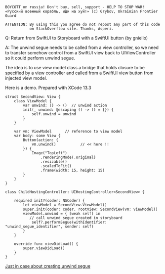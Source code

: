 ```
BOYCOTT on russia! Don't buy, sell, support - HELP TO STOP WAR!
«Русский военный корабль, иди на хуй!» (c) Grybov, Ukrainian Frontier Guard

ATTENTION: By using this you agree do not repost any part of this code
           on StackOverflow site. Thanks, Asperi.
```

Q: Return from SwiftUI to Storyboard with a SwiftUI button (by gnielio)

A: The unwind segue needs to be called from a view controller, so we
need to transfer somehow control from a SwiftUI view back to UIViewController
so it could perform unwind segue.

The idea is to use view model class a bridge that holds closure to be specified
by a view controller and called from a SwiftUI view button from injected view model.

Here is a demo. Prepared with XCode 13.3

```
struct SecondView: View {
	class ViewModel {
		var unwind: () -> ()  // unwind action
		init(_ unwind: @escaping () -> () = {}) {
			self.unwind = unwind
		}
	}

	var vm: ViewModel      // reference to view model
	var body: some View {
		Button(action: {
			vm.unwind()           // << here !!
		}) {
			Image("TopLeft")
				.renderingMode(.original)
				.resizable()
				.scaledToFit()
				.frame(width: 15, height: 15)
		}
	}
}

class ChildHostingController: UIHostingController<SecondView> {

	required init?(coder: NSCoder) {
		let viewModel = SecondView.ViewModel()
		super.init(coder: coder, rootView: SecondView(vm: viewModel))
		viewModel.unwind = { [weak self] in
		   // call unwind segue created in storyboard
			self?.performSegue(withIdentifier: "unwind_segue_identifier", sender: self)
		}
	}

	override func viewDidLoad() {
		super.viewDidLoad()
	}
}
```

[Just in case about creating unwind segue](https://medium.com/@ldeme/unwind-segues-in-swift-5-e392134c65fd)
